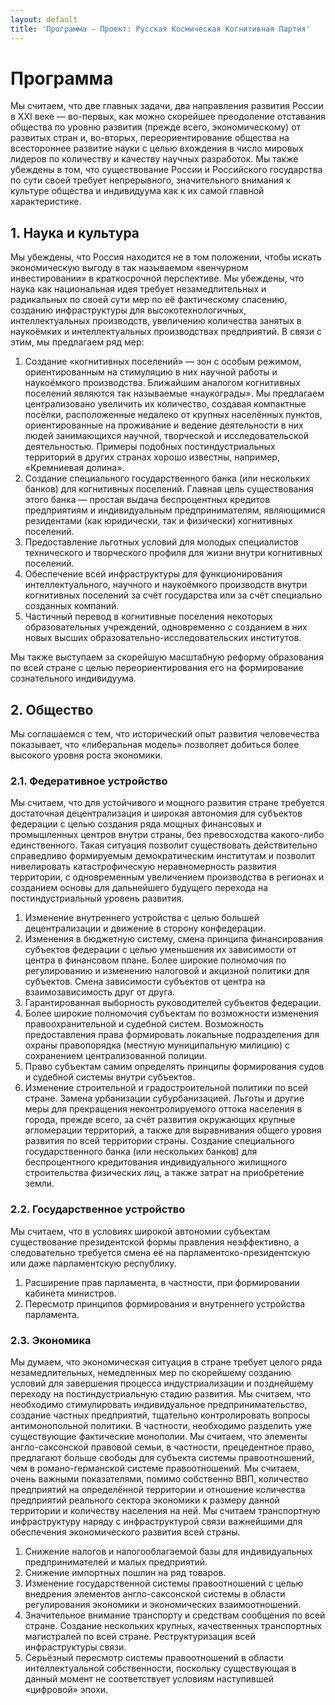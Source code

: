 ```yaml
---
layout: default
title: 'Программа — Проект: Русская Космическая Когнитивная Партия'
---
```


# Программа
Мы считаем, что две главных задачи, два направления развития России в XXI веке — во-первых, как можно скорейшее преодоление отставания общества по уровню развития (прежде всего, экономическому) от развитых стран и, во-вторых, переориентирование общества на всестороннее развитие науки с целью вхождения в число мировых лидеров по количеству и качеству научных разработок. Мы также убеждены в том, что существование России и Российского государства по сути своей требует непрерывного, значительного внимания к культуре общества и индивидуума как к их самой главной характеристике.

## 1. Наука и культура
Мы убеждены, что Россия находится не в том положении, чтобы искать экономическую выгоду в так называемом «венчурном инвестировании» в краткосрочной перспективе. Мы убеждены, что наука как национальная идея требует незамедлительных и радикальных по своей сути мер по её фактическому спасению, созданию инфраструктуры для высокотехнологичных, интеллектуальных производств, увеличению количества занятых в наукоёмких и интеллектуальных производствах предприятий. В связи с этим, мы предлагаем ряд мер:

1. Создание «когнитивных поселений» — зон с особым режимом, ориентированным на стимуляцию в них научной работы и наукоёмкого производства. Ближайшим аналогом когнитивных поселений являются так называемые «наукограды». Мы предлагаем централизовано увеличить их количество, создавая компактные посёлки, расположенные недалеко от крупных населённых пунктов, ориентированные на проживание и ведение деятельности в них людей занимающихся научной, творческой и исследовательской деятельностью. Примеры подобных постиндустриальных территорий в других странах хорошо известны, например, «Кремниевая долина».
2. Создание специального государственного банка (или нескольких банков) для когнитивных поселений. Главная цель существования этого банка — простая выдача беспроцентных кредитов предприятиям и индивидуальным предпринимателям, являющимися резидентами (как юридически, так и физически) когнитивных поселений.
3. Предоставление льготных условий для молодых специалистов технического и творческого профиля для жизни внутри когнитивных поселений.
4. Обеспечение всей инфраструктуры для функционирования интеллектуального, научного и наукоёмкого производств внутри когнитивных поселений за счёт государства или за счёт специально созданных компаний.
5. Частичный перевод в когнитивные поселения некоторых образовательных учреждений, одновременно с созданием в них новых высших образовательно-исследовательских институтов.

Мы также выступаем за скорейшую масштабную реформу образования по всей стране с целью переориентирования его на формирование сознательного индивидуума.

## 2. Общество
Мы соглашаемся с тем, что исторический опыт развития человечества показывает, что «либеральная модель» позволяет добиться более высокого уровня роста экономики.

### 2.1. Федеративное устройство
Мы считаем, что для устойчивого и мощного развития стране требуется достаточная децентрализация и широкая автономия для субъектов федерации с целью создания ряда мощных финансовых и промышленных центров внутри страны, без превосходства какого-либо единственного. Такая ситуация позволит существовать действительно справедливо формируемым демократическим институтам и позволит нивелировать катастрофическую неравномерность развития территории, с одновременным увеличением производства в регионах и созданием основы для дальнейшего будущего перехода на постиндустриальный уровень развития.

1. Изменение внутреннего устройства с целью большей децентрализации и движение в сторону конфедерации.
2. Изменения в бюджетную систему, смена принципа финансирования субъектов федерации с целью уменьшения их зависимости от центра в финансовом плане. Более широкие полномочия по регулированию и изменению налоговой и акцизной политики для субъектов. Смена зависимости субъектов от центра на взаимозависимость друг от друга.
3. Гарантированная выборность руководителей субъектов федерации.
4. Более широкие полномочия субъектам по возможности изменения правоохранительной и судебной систем. Возможность предоставления права формировать локальные подразделения для охраны правопорядка (местную муниципальную милицию) с сохранением централизованной полиции.
5. Право субъектам самим определять принципы формирования судов и судебной системы внутри субъектов.
6. Изменение строительной и градостроительной политики по всей стране. Замена урбанизации субурбанизацией. Льготы и другие меры для прекращения неконтролируемого оттока населения в города, прежде всего, за счёт развития окружающих крупные агломерации территорий, а также для выравнивания общего уровня развития по всей территории страны. Создание специального государственного банка (или нескольких банков) для беспроцентного кредитования индивидуального жилищного строительства физических лиц, а также затрат на приобретение земли.

### 2.2. Государственное устройство
Мы считаем, что в условиях широкой автономии субъектам существование президентской формы правления неэффективно, а следовательно требуется смена её на парламентско-президентскую или даже парламентскую республику.

1. Расширение прав парламента, в частности, при формировании кабинета министров.
2. Пересмотр принципов формирования и внутреннего устройства парламента.

### 2.3. Экономика
Мы думаем, что экономическая ситуация в стране требует целого ряда незамедлительных, немедленных мер по скорейшему созданию условий для завершения процесса индустриализации и позднейшему переходу на постиндустриальную стадию развития. Мы считаем, что необходимо стимулировать индивидуальное предпринимательство, создание частных предприятий, тщательно контролировать вопросы антимонопольной политики. В частности, необходимо разделить уже существующие фактические монополии. Мы считаем, что элементы англо-саксонской правовой семьи, в частности, прецедентное право, предлагают больше свободы для субъекта системы правоотношений, чем в романо-германской системе правоотношений. Мы считаем, очень важными показателями, помимо собственно ВВП, количество предприятий на определённой территории и отношение количества предприятий реального сектора экономики к размеру данной территории и количеству населения на ней. Мы считаем транспортную инфраструктуру наряду с инфраструктурой связи важнейшими для обеспечения экономического развития всей страны.

1. Снижение налогов и налогооблагаемой базы для индивидуальных предпринимателей и малых предприятий.
2. Снижение импортных пошлин на ряд товаров.
3. Изменение государственной системы правоотношений с целью внедрения элементов англо-саксонской системы в области регулирования экономики и экономических взаимоотношений.
4. Значительное внимание транспорту и средствам сообщения по всей стране. Создание нескольких крупных, качественных транспортных магистралей по всей стране. Реструктуризация всей инфраструктуры связи.
5. Серьёзный пересмотр системы правоотношений в области интеллектуальной собственности, поскольку существующая в данный момент не соответствует условиям наступившей «цифровой» эпохи.